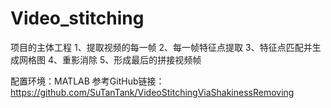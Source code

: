 # Video_stitching
项目的主体工程
1、提取视频的每一帧
2、每一帧特征点提取
3、特征点匹配并生成网格图
4、重影消除
5、形成最后的拼接视频帧

配置环境：MATLAB
参考GitHub链接：https://github.com/SuTanTank/VideoStitchingViaShakinessRemoving
